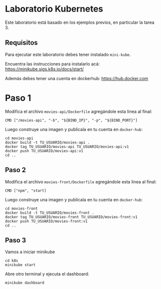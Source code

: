 # Laboratorio Kubernetes

Este laboratorio está basado en los ejemplos previos, en particular la tarea 3.


## Requisitos

Para ejecutar este laboratorio debes tener instalado `mini-kube`.

Encuentra las instrucciones para instalarlo acá: https://minikube.sigs.k8s.io/docs/start/

Además debes tener una cuenta en dockerhub: https://hub.docker.com


# Paso 1

Modifica el archivo `movies-api/Dockerfile` agregándole esta linea al final:

```
CMD ["/movies-api", "-b", "${BIND_IP}", "-p", "${BIND_PORT}"]
```

Luego construye una imagen y publicala en tu cuenta en `docker-hub`:

```
cd movies-api
docker build -t TU_USUARIO/movies-api .
docker tag TU_USUARIO/movies-api TU_USUARIO/movies-api:v1
docker push TU_USUARIO/movies-api:v1
cd ..
```

## Paso 2

Modifica el archivo `movies-front/Dockerfile` agregándole esta linea al final:

```
CMD ["npm", "start]
```

Luego construye una imagen y publícala en tu cuenta en `docker-hub`:

```
cd movies-front
docker build -t TU_USUARIO/movies-front .
docker tag TU_USUARIO/movies-front TU_USUARIO/movies-front:v1
docker push TU_USUARIO/movies-front:v1
cd ..
```

## Paso 3
Vamos a iniciar minikube

```
cd k8s
minikube start
```

Abre otro terminal y ejecuta el dashboard:

```
minikube dashboard
```
